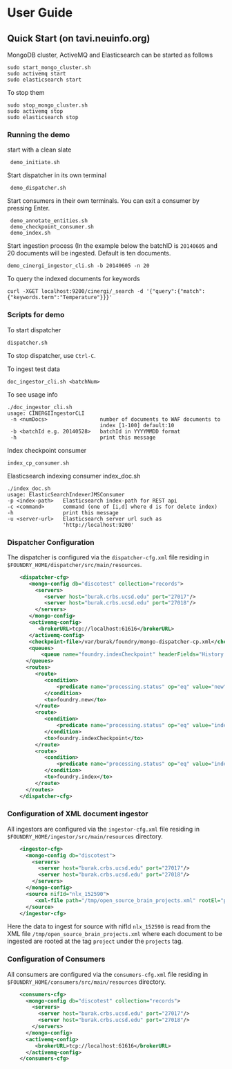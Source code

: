 User Guide
==========

Quick Start (on tavi.neuinfo.org)
-----------

MongoDB cluster, ActiveMQ and Elasticsearch can be started as follows

    sudo start_mongo_cluster.sh
    sudo activemq start
    sudo elasticsearch start

To stop them

    sudo stop_mongo_cluster.sh
    sudo activemq stop
    sudo elasticsearch stop


### Running the demo 

start with a clean slate

     demo_initiate.sh

Start dispatcher in its own terminal

     demo_dispatcher.sh

Start consumers in their own terminals. You can exit a consumer by pressing Enter.

     demo_annotate_entities.sh
     demo_checkpoint_consumer.sh
     demo_index.sh

Start ingestion process (In the example below the batchID is `20140605` and 20 documents will be ingested. 
Default is ten documents. 

    demo_cinergi_ingestor_cli.sh -b 20140605 -n 20


To query the indexed documents for keywords

    curl -XGET localhost:9200/cinergi/_search -d '{"query":{"match":{"keywords.term":"Temperature"}}}'


### Scripts for demo 

To start dispatcher

    dispatcher.sh  

To stop dispatcher, use `Ctrl-C`.

To ingest test data 

    doc_ingestor_cli.sh <batchNum>

To see usage info

    ./doc_ingestor_cli.sh 
    usage: CINERGIIngestorCLI
     -n <numDocs>                 number of documents to WAF documents to
                                  index [1-100] default:10
     -b <batchId e.g. 20140528>   batchId in YYYYMMDD format
     -h                           print this message
    
Index checkpoint consumer

    index_cp_consumer.sh

Elasticsearch indexing consumer index_doc.sh 

    ./index_doc.sh 
    usage: ElasticSearchIndexerJMSConsumer
    -p <index-path>   Elasticsearch index-path for REST api
    -c <command>      command (one of [i,d] where d is for delete index)
    -h                print this message
    -u <server-url>   Elasticsearch server url such as
                      'http://localhost:9200'

   
### Dispatcher Configuration

The dispatcher is configured via the `dispatcher-cfg.xml` file residing in 
`$FOUNDRY_HOME/dispatcher/src/main/resources`.

```xml
    <dispatcher-cfg>
       <mongo-config db="discotest" collection="records">
         <servers>
            <server host="burak.crbs.ucsd.edu" port="27017"/>
            <server host="burak.crbs.ucsd.edu" port="27018"/>
         </servers>
       </mongo-config>
       <activemq-config>
          <brokerURL>tcp://localhost:61616</brokerURL>
       </activemq-config>
       <checkpoint-file>/var/burak/foundry/mongo-dispatcher-cp.xml</checkpoint-file>
       <queues>
           <queue name="foundry.indexCheckpoint" headerFields="History.batchId,SourceInfo.SourceID"></queue>
      </queues>
      <routes>
         <route>
            <condition>
                <predicate name="processing.status" op="eq" value="new"/>
            </condition>
            <to>foundry.new</to>
         </route>
         <route>
            <condition>
                <predicate name="processing.status" op="eq" value="index_cp"/>
            </condition>
            <to>foundry.indexCheckpoint</to>
         </route>
         <route>
            <condition>
                <predicate name="processing.status" op="eq" value="index"/>
            </condition>
            <to>foundry.index</to>
         </route>
      </routes>
    </dispatcher-cfg>
```

### Configuration of XML document ingestor
All ingestors are configured via the `ingestor-cfg.xml` file residing in 
`$FOUNDRY_HOME/ingestor/src/main/resources` directory.
```xml
    <ingestor-cfg>
      <mongo-config db="discotest">
        <servers>
          <server host="burak.crbs.ucsd.edu" port="27017"/>
          <server host="burak.crbs.ucsd.edu" port="27018"/>
        </servers>
      </mongo-config>
      <source nifId="nlx_152590">
         <xml-file path="/tmp/open_source_brain_projects.xml" rootEl="projects" docEl="project"/>
      </source>
    </ingestor-cfg>
```
Here the data to ingest for source with nifId `nlx_152590` is read from 
the XML file `/tmp/open_source_brain_projects.xml` where each document to be ingested are rooted at the tag `project` under the `projects` tag.

### Configuration of Consumers
All consumers are configured via the `consumers-cfg.xml` file residing in 
`$FOUNDRY_HOME/consumers/src/main/resources` directory.
```xml
    <consumers-cfg>
      <mongo-config db="discotest" collection="records">
        <servers>
          <server host="burak.crbs.ucsd.edu" port="27017"/>
          <server host="burak.crbs.ucsd.edu" port="27018"/>
        </servers>
      </mongo-config>
      <activemq-config>
         <brokerURL>tcp://localhost:61616</brokerURL>
      </activemq-config>
    </consumers-cfg>
```

